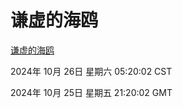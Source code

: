 # 谦虚的海鸥
[谦虚的海鸥](http://219.139.197.74:56308/qxdho/course/base/hotlink/index.php)

2024年 10月 26日 星期六 05:20:02 CST

2024年 10月 25日 星期五 21:20:02 GMT
